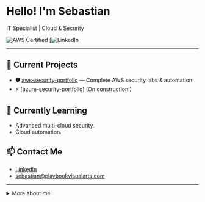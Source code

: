 # Hello! I'm Sebastian

IT Specialist | Cloud & Security

![AWS Certified](https://img.shields.io/badge/AWS%20Certified-Security%20Specialty-orange)
[![LinkedIn](https://www.linkedin.com/in/sebastiansilc)

---

## 🔭 Current Projects
- 🛡️ [aws-security-portfolio](https://github.com/AWS-Security-Portfolio/aws-security-portfolio) — Complete AWS security labs & automation.
- ⚡ [azure-security-portfolio] (On construction!)

## 🌱 Currently Learning
- Advanced multi-cloud security.
- Cloud automation.

## 📫 Contact Me
- [LinkedIn](https://www.linkedin.com/in/sebastiansilc)
- sebastian@playbookvisualarts.com

---

<details>
<summary>More about me</summary>

Certifications:
- 🔒 CompTIA Security+
- 🖧 CompTIA Network+
- 🖥️  CompTIA A+
- ☁️ Microsoft Azure AZ 900
</details>
